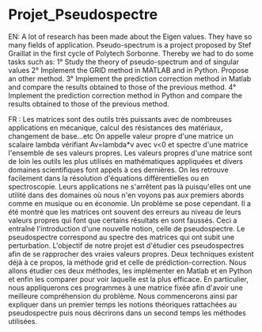 # Projet_Pseudospectre

EN: A lot of research has been made about the Eigen values. They have so many fields of application. Pseudo-spectrum is a project proposed by Stef Graillat in the first cycle of Polytech Sorbonne. Thereby we had to do some tasks such as: 1° Study the theory of pseudo-spectrum and of singular values 2° Implement the GRID method in MATLAB and in Python. Propose an other method. 3° Implement the prediction correction method in Matlab and compare the results obtained to those of the previous method. 
4° Implement the prediction correction method in Python and compare the results obtained to those of the previous method. 

FR : Les matrices sont des outils très puissants avec de nombreuses applications en mécanique, calcul des résistances des matériaux, changement de base...etc
On appelle valeur propre d'une matrice un scalaire lambda vérifiant Av=lambda*v avec v<0 et spectre d'une matrice l'ensemble de ses valeurs propres. Les valeurs propres d'une matrice sont de loin les outils les plus utilisés en mathématiques appliquées et divers domaines scientifiques font appels à ces dernières. On les retrouve facilement dans la résolution d'équations différentielles ou en spectroscopie. Leurs applications ne s'arrêtent pas là puisqu'elles ont une utilité dans des domaines où nous n'en voyons pas aux premiers abords comme en musique ou en économie.
Un problème se pose cependant. Il a été montré que les matrices ont souvent des erreurs au niveau de leurs valeurs propres qui font que certains résultats en sont faussés. Ceci a entraîné l'introduction d'une nouvelle notion, celle de pseudospectre. Le pseudospectre correspond au spectre des matrices qui ont subit une perturbation. L'objectif de notre projet est d'étudier ces pseudospectres afin de se rapprocher des vraies valeurs propres.
Deux techniques existent déjà à ce propos, la méthode grid et celle de prédiction-correction. Nous allons étudier ces deux méthodes, les implémenter en Matlab et en Python et enfin les comparer pour voir laquelle est la plus efficace.
En particulier, nous appliquerons ces programmes à une matrice fixée afin d'avoir une meilleure compréhension du problème. Nous commencerons ainsi par expliquer dans un premier temps les notions théoriques rattachées au pseudospectre puis nous décrirons dans un second temps les méthodes utilisées. 

